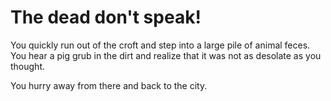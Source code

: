 # The dead don't speak&excl;

You quickly run out of the croft and step into a large pile of animal feces. You hear a pig grub in the dirt and realize that it was not as desolate as you thought.

You hurry away from there and back to the city.
